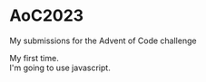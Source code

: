 # AoC2023
My submissions for the Advent of Code challenge

My first time.
<br>
I'm going to use javascript.